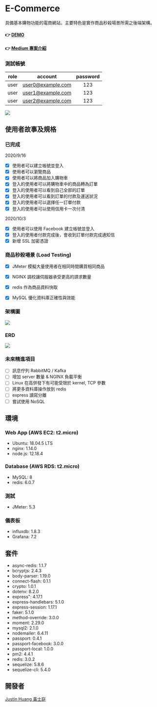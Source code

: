 # E-Commerce 
具備基本購物功能的電商網站，主要特色是實作商品秒殺場景所需之後端架構。

#### 👉 [DEMO](https://justinhuang.app/)

#### 👉 [Medium 專案介紹](https://medium.com/@mercedes722s/電商專案-商品秒殺場景實作-3f43c996b80a)

###  測試帳號
| role |      account      | password |
|:----:|:-----------------:|:--------:|
| user | user0@example.com |   123    |
| user | user1@example.com |   123    |
| user | user2@example.com |   123    |

![](https://i.imgur.com/gvDVby7.png)

## 使用者故事及規格
### 已完成
2020/9/16
- [x] 使用者可以建立帳號並登入
- [x] 使用者可以瀏覽商品
- [x] 使用者可以將商品加入購物車
- [x] 登入的使用者可以將購物車中的商品轉為訂單
- [x] 登入的使用者可以看到自己全部的訂單
- [x] 登入的使用者可以看到訂單的付款及運送狀況
- [x] 登入的使用者可以選擇任一訂單付款
- [x] 登入的使用者可以使用信用卡一次付清

2020/10/3
- [x] 使用者可以使用 Facebook 建立帳號並登入
- [x] 登入的使用者付款完成後，會收到訂單付款完成通知信
- [x] 新增 SSL 加密憑證

### 商品秒殺場景 (Load Testing)
- [x] JMeter 模擬大量使用者在相同時間購買相同商品
- [x] NGINX 調校讓伺服器承受更高的請求數量
- [x] redis 作為商品資料快取
- [x] MySQL 優化資料庫正確性與效能


### 架構圖
![](https://i.imgur.com/hOpijmt.jpg)

### ERD
![](https://i.imgur.com/NZBdRKd.png)


### 未來精進項目
- [ ] 訊息佇列 RabbitMQ / Kafka
- [ ] 增加 server 數量 & NGINX 負載平衡
- [ ] Linux 在高併發下有可能受限於 kernel, TCP 參數
- [ ] 將更多資料庫操作放到 redis
- [ ] express 讀寫分離
- [ ] 嘗試使用 NoSQL

## 環境
### Web App (AWS EC2: t2.micro)
* Ubuntu: 18.04.5 LTS
* nginx: 1.14.0
* node.js: 12.18.4

### Database (AWS RDS: t2.micro)
* MySQL: 8
* redis: 6.0.7

### 測試
* JMeter: 5.3

### 儀表板
* influxdb: 1.8.3
* Grafana: 7.2

## 套件
* async-redis: 1.1.7
* bcryptjs: 2.4.3
* body-parser: 1.19.0
* connect-flash: 0.1.1
* crypto: 1.0.1
* dotenv: 8.2.0
* express": 4.17.1
* express-handlebars: 5.1.0
* express-session: 1.17.1
* faker: 5.1.0
* method-override: 3.0.0
* moment: 2.29.0
* mysql2: 2.1.0
* nodemailer: 6.4.11
* passport: 0.4.1
* passport-facebook: 3.0.0
* passport-local: 1.0.0
* pm2: 4.4.1
* redis: 3.0.2
* sequelize: 5.8.6
* sequelize-cli: 5.4.0

## 開發者
[Justin Huang 黃士庭](https://www.linkedin.com/in/justinhuang777/) 
